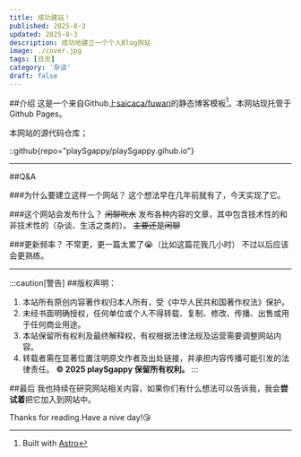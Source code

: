 ```yaml
---
title: 成功建站！
published: 2025-8-3
updated: 2025-8-3
description: 成功地建立一个个人Blog网站
image: ./cover.jpg
tags: [日志]
category: '杂谈'
draft: false
---
```


##介绍
这是一个来自Github上[saicaca/fuwari](https://github.com/saicaca/fuwari)的静态博客模板[^1]。本网站现托管于Github Pages。

[^1]: Built with [Astro](https://astro.build/)

本网站的源代码仓库；

::github{repo="playSgappy/playSgappy.gihub.io"}

---

##Q&A

###为什么要建立这样一个网站？
这个想法早在几年前就有了，今天实现了它。

###这个网站会发布什么？
~~闲聊吹水~~
发布各种内容的文章，其中包含技术性的和非技术性的（杂谈、生活之类的）。
~~主要还是闲聊~~

###更新频率？
不常更，更一篇太累了😭（比如这篇花我几小时）
不过以后应该会更熟练。

---

:::caution[警告]
##版权声明：  
1. 本站所有原创内容著作权归本人所有，受《中华人民共和国著作权法》保护。
2. 未经书面明确授权，任何单位或个人不得转载、复制、修改、传播、出售或用于任何商业用途。
3. 本站保留所有权利及最终解释权，有权根据法律法规及运营需要调整网站内容。
4. 转载者需在显著位置注明原文作者及出处链接，并承担内容传播可能引发的法律责任。
**© 2025 playSgappy 保留所有权利。**
:::

##最后
我也持续在研究网站相关内容，如果你们有什么想法可以告诉我，我会**尝试着**把它加入到网站中。

Thanks for reading.Have a nive day!😘
